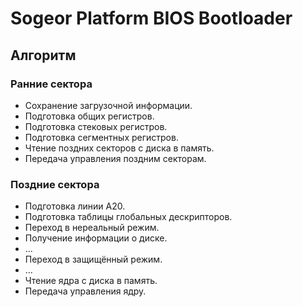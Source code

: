 # Sogeor Platform BIOS Bootloader

## Алгоритм

### Ранние сектора

- Сохранение загрузочной информации.
- Подготовка общих регистров.
- Подготовка стековых регистров.
- Подготовка сегментных регистров.
- Чтение поздних секторов с диска в память.
- Передача управления поздним секторам.

### Поздние сектора

- Подготовка линии A20.
- Подготовка таблицы глобальных дескрипторов.
- Переход в нереальный режим.
- Получение информации о диске.
- ...
- Переход в защищённый режим.
- ...
- Чтение ядра с диска в память.
- Передача управления ядру.